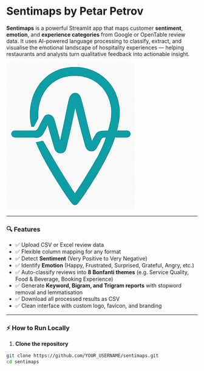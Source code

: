 # Sentimaps by Petar Petrov

**Sentimaps** is a powerful Streamlit app that maps customer **sentiment**, **emotion**, and **experience categories** from Google or OpenTable review data. It uses AI-powered language processing to classify, extract, and visualise the emotional landscape of hospitality experiences — helping restaurants and analysts turn qualitative feedback into actionable insight.

![Sentimaps Logo](sentimaps.png)

---

### 🔍 Features

- ✅ Upload CSV or Excel review data
- ✅ Flexible column mapping for any format
- ✅ Detect **Sentiment** (Very Positive to Very Negative)
- ✅ Identify **Emotion** (Happy, Frustrated, Surprised, Grateful, Angry, etc.)
- ✅ Auto-classify reviews into **8 Bonfanti themes** (e.g. Service Quality, Food & Beverage, Booking Experience)
- ✅ Generate **Keyword, Bigram, and Trigram reports** with stopword removal and lemmatisation
- ✅ Download all processed results as CSV
- ✅ Clean interface with custom logo, favicon, and branding

---

### ⚡ How to Run Locally

1. **Clone the repository**

```bash
git clone https://github.com/YOUR_USERNAME/sentimaps.git
cd sentimaps
